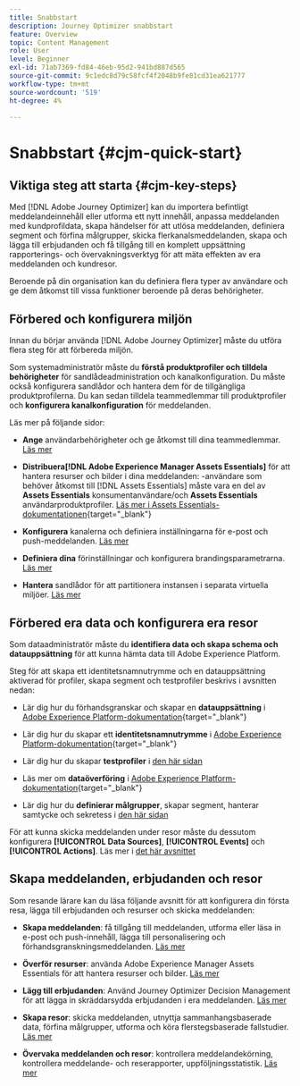 ```yaml
---
title: Snabbstart
description: Journey Optimizer snabbstart
feature: Overview
topic: Content Management
role: User
level: Beginner
exl-id: 71ab7369-fd84-46eb-95d2-941bd887d565
source-git-commit: 9c1edc8d79c58fcf4f2048b9fe81cd31ea621777
workflow-type: tm+mt
source-wordcount: '519'
ht-degree: 4%

---
```


# Snabbstart {#cjm-quick-start}

## Viktiga steg att starta {#cjm-key-steps}

Med [!DNL Adobe Journey Optimizer] kan du importera befintligt meddelandeinnehåll eller utforma ett nytt innehåll, anpassa meddelanden med kundprofildata, skapa händelser för att utlösa meddelanden, definiera segment och förfina målgrupper, skicka flerkanalsmeddelanden, skapa och lägga till erbjudanden och få tillgång till en komplett uppsättning rapporterings- och övervakningsverktyg för att mäta effekten av era meddelanden och kundresor.

Beroende på din organisation kan du definiera flera typer av användare och ge dem åtkomst till vissa funktioner beroende på deras behörigheter.

## Förbered och konfigurera miljön

Innan du börjar använda [!DNL Adobe Journey Optimizer] måste du utföra flera steg för att förbereda miljön.

Som systemadministratör måste du **förstå produktprofiler och tilldela behörigheter** för sandlådeadministration och kanalkonfiguration. Du måste också konfigurera sandlådor och hantera dem för de tillgängliga produktprofilerna.
Du kan sedan tilldela teammedlemmar till produktprofiler och **konfigurera kanalkonfiguration** för meddelanden.

Läs mer på följande sidor:

* **Ange** användarbehörigheter och ge åtkomst till dina teammedlemmar. [Läs mer](../using/administration/permissions.md)

* **Distribuera[!DNL Adobe Experience Manager Assets Essentials]** för att hantera resurser och bilder i dina meddelanden: -användare som behöver åtkomst till  [!DNL Assets Essentials] måste vara en del av  **Assets Essentials** konsumentanvändare/och  **Assets Essentials** användarproduktprofiler. [Läs mer i Assets Essentials-dokumentationen](https://experienceleague.adobe.com/docs/experience-manager-assets-essentials/help/deploy-administer.html){target=&quot;_blank&quot;}

* **Konfigurera** kanalerna och definiera inställningarna för e-post och push-meddelanden. [Läs mer](../using/configuration/get-started-configuration.md)

* **Definiera dina** förinställningar och konfigurera brandingsparametrarna. [Läs mer](../using/configuration/message-presets.md)

* **Hantera** sandlådor för att partitionera instansen i separata virtuella miljöer. [Läs mer](../using/administration/sandboxes.md)


## Förbered era data och konfigurera era resor

Som dataadministratör måste du **identifiera data och skapa schema och datauppsättning** för att kunna hämta data till Adobe Experience Platform.

Steg för att skapa ett identitetsnamnutrymme och en datauppsättning aktiverad för profiler, skapa segment och testprofiler beskrivs i avsnitten nedan:

* Lär dig hur du förhandsgranskar och skapar en **datauppsättning** i [Adobe Experience Platform-dokumentation](https://experienceleague.adobe.com/docs/experience-platform/catalog/datasets/user-guide.html){target=&quot;_blank&quot;}

* Lär dig hur du skapar ett **identitetsnamnutrymme** i [Adobe Experience Platform-dokumentation](https://experienceleague.adobe.com/docs/experience-platform/identity/namespaces.html#manage-namespaces){target=&quot;_blank&quot;}

* Lär dig hur du skapar **testprofiler** i [den här sidan](../using/building-journeys/creating-test-profiles.md)

* Läs mer om **dataöverföring** i [Adobe Experience Platform-dokumentation](https://experienceleague.adobe.com/docs/experience-platform/ingestion/home.html){target=&quot;_blank&quot;}

* Lär dig hur du **definierar målgrupper**, skapar segment, hanterar samtycke och sekretess i [den här sidan](../using/segment/about-segments.md)

För att kunna skicka meddelanden under resor måste du dessutom konfigurera **[!UICONTROL Data Sources]**, **[!UICONTROL Events]** och **[!UICONTROL Actions]**. Läs mer i [det här avsnittet](../using/configuration/about-data-sources-events-actions.md)

## Skapa meddelanden, erbjudanden och resor

Som resande lärare kan du läsa följande avsnitt för att konfigurera din första resa, lägga till erbjudanden och resurser och skicka meddelanden:

* **Skapa meddelanden**: få tillgång till meddelanden, utforma eller läsa in e-post och push-innehåll, lägga till personalisering och förhandsgranskningsmeddelanden. [Läs mer](create-message.md)

* **Överför resurser**: använda Adobe Experience Manager Assets Essentials för att hantera resurser och bilder. [Läs mer](assets-essentials.md)

* **Lägg till erbjudanden**: Använd Journey Optimizer Decision Management för att lägga in skräddarsydda erbjudanden i era meddelanden. [Läs mer](../using/offers/get-started/starting-offer-decisioning.md)

* **Skapa resor**: skicka meddelanden, utnyttja sammanhangsbaserade data, förfina målgrupper, utforma och köra flerstegsbaserade fallstudier. [Läs mer](building-journeys/journey.md)

* **Övervaka meddelanden och resor**: kontrollera meddelandekörning, kontrollera meddelande- och reserapporter, uppföljningsstatistik. [Läs mer](message-monitoring.md)
